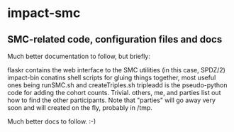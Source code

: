 # impact-smc
SMC-related code, configuration files and docs
---

Much better documentation to follow, but briefly:

flaskr contains the web interface to the SMC utilities (in this case, SPDZ/2)
impact-bin conatins shell scripts for gluing things together, most useful ones being runSMC.sh and createTriples.sh
tripleadd is the pseudo-python code for adding the cohort counts. Trivial.
others, me, and parties list out how to find the other participants. Note that "parties" will go away very soon and will created on the fly, probably in /tmp.

Much better docs to follow. :-)
